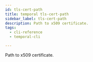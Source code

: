 ```yaml
---
id: tls-cert-path
title: temporal tls-cert-path
sidebar_label: tls-cert-path
description: Path to x509 certificate.
tags:
  - cli-reference
  - temporal-cli

---
```


Path to x509 certificate.

